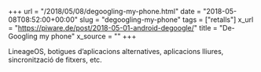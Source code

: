 +++
url = "/2018/05/08/degoogling-my-phone.html"
date = "2018-05-08T08:52:00+00:00"
slug = "degoogling-my-phone"
tags = ["retalls"]
x_url = "https://piware.de/post/2018-05-01-android-degoogle/"
title = "De-Googling my phone"
x_source = ""
+++


LineageOS, botigues d’aplicacions alternatives, aplicacions lliures, sincronització de fitxers, etc.


